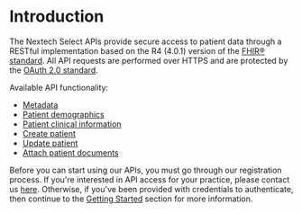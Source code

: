 # Introduction

The Nextech Select APIs provide secure access to patient data through a RESTful implementation based on the R4 (4.0.1) version of the [FHIR® standard](https://www.hl7.org/fhir/index.html). All API requests are performed over HTTPS and are protected by the [OAuth 2.0 standard](https://oauth.net/2/).

Available API functionality:  

* [Metadata](#metadata)
* [Patient demographics](#patient-2)  
* [Patient clinical information](#allergy-intolerance)  
* [Create patient](#patient-2)  
* [Update patient](#patient-2)  
* [Attach patient documents](#document-reference)

Before you can start using our APIs, you must go through our registration process.  If you're interested in API access for your practice, please contact us [here](http://landing.nextech.com/developers-portal-registration-form).  Otherwise, if you've been provided with credentials to authenticate, then continue to the [Getting Started](#getting-started) section for more information.